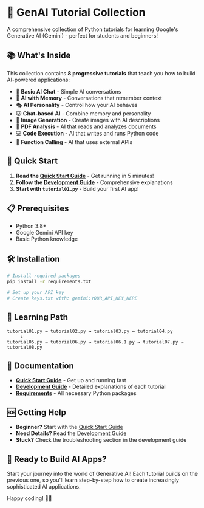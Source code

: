 # 🚀 GenAI Tutorial Collection

A comprehensive collection of Python tutorials for learning Google's Generative AI (Gemini) - perfect for students and beginners!

## 📚 What's Inside

This collection contains **8 progressive tutorials** that teach you how to build AI-powered applications:

- 🤖 **Basic AI Chat** - Simple AI conversations
- 💬 **AI with Memory** - Conversations that remember context
- 🎭 **AI Personality** - Control how your AI behaves
- 🐱 **Chat-based AI** - Combine memory and personality
- 🎨 **Image Generation** - Create images with AI descriptions
- 📖 **PDF Analysis** - AI that reads and analyzes documents
- 💻 **Code Execution** - AI that writes and runs Python code
- 🔌 **Function Calling** - AI that uses external APIs

## 🚀 Quick Start

1. **Read the [Quick Start Guide](QUICK_START.md)** - Get running in 5 minutes!
2. **Follow the [Development Guide](DEVELOPMENT_GUIDE.md)** - Comprehensive explanations
3. **Start with `tutorial01.py`** - Build your first AI app!

## 📋 Prerequisites

- Python 3.8+
- Google Gemini API key
- Basic Python knowledge

## 🛠️ Installation

```bash
# Install required packages
pip install -r requirements.txt

# Set up your API key
# Create keys.txt with: gemini:YOUR_API_KEY_HERE
```

## 🎯 Learning Path

```
tutorial01.py → tutorial02.py → tutorial03.py → tutorial04.py
     ↓
tutorial05.py → tutorial06.py → tutorial06.1.py → tutorial07.py → tutorial08.py
```

## 📖 Documentation

- **[Quick Start Guide](QUICK_START.md)** - Get up and running fast
- **[Development Guide](DEVELOPMENT_GUIDE.md)** - Detailed explanations of each tutorial
- **[Requirements](requirements.txt)** - All necessary Python packages

## 🆘 Getting Help

- **Beginner?** Start with the [Quick Start Guide](QUICK_START.md)
- **Need Details?** Read the [Development Guide](DEVELOPMENT_GUIDE.md)
- **Stuck?** Check the troubleshooting section in the development guide

## 🎉 Ready to Build AI Apps?

Start your journey into the world of Generative AI! Each tutorial builds on the previous one, so you'll learn step-by-step how to create increasingly sophisticated AI applications.

Happy coding! 🚀✨